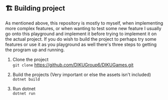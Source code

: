 ## 🏗️ Building project
As mentioned above, this repository is mostly to myself, when implementing more complex features, or when wanting to test some new feature I usually go onto this playground and implement it before trying to implement it on the actual project. If you do wish to build the project to perhaps try some features or use it as you playground as well there's three steps to getting the program up and running. 

1. Clone the project <br/>
`git clone` https://github.com/DIKUGroup6/DIKUGames.git

2. Build the projects (Very important or else the assets isn't included)<br/>
`dotnet build`

3. Run dotnet <br/>
`dotnet run`
